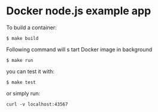 # Docker node.js example app

To build a container:
```
$ make build
```
 
Following command will       s tart  Docker  image in background
```
$ make run
```

you can test it with:
```
$ make test
```
or simply run:
```
curl -v localhost:43567
```
